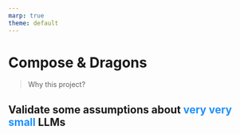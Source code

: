 ```yaml
---
marp: true
theme: default
---
```

<style>
.dodgerblue {
  color: dodgerblue;
}
</style>
# Compose & Dragons
> Why this project?

<!--
![img](../architecture/game.drawio.png)
-->

## Validate some assumptions about <span class="dodgerblue">very very small</span> LLMs